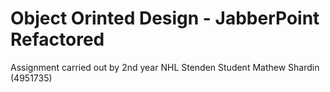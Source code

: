 # Object Orinted Design - JabberPoint Refactored
Assignment carried out by 2nd year NHL Stenden Student Mathew Shardin (4951735)
